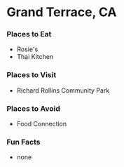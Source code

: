 # Grand Terrace, CA

### Places to Eat
- Rosie's
- Thai Kitchen

### Places to Visit
- Richard Rollins Community Park

### Places to Avoid
- Food Connection

### Fun Facts
- none
